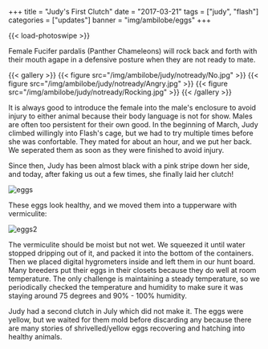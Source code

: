 +++
title = "Judy's First Clutch"
date = "2017-03-21"
tags = ["judy", "flash"]
categories = ["updates"]
banner = "img/ambilobe/eggs"
+++

{{< load-photoswipe >}}

Female Fucifer pardalis (Panther Chameleons) will rock back and forth with their mouth agape in a defensive posture when they are not ready to mate.

{{< gallery >}}
  {{< figure src="/img/ambilobe/judy/notready/No.jpg" >}}
  {{< figure src="/img/ambilobe/judy/notready/Angry.jpg" >}}
  {{< figure src="/img/ambilobe/judy/notready/Rocking.jpg" >}}
{{< /gallery >}}

It is always good to introduce the female into the male's enclosure to avoid injury to either animal because their body language is not for show. Males are often too persistent for their own good. In the beginning of March, Judy climbed willingly into Flash's cage, but we had to try multiple times before she was confortable. They mated for about an hour, and we put her back. We seperated them as soon as they were finished to avoid injury.

Since then, Judy has been almost black with a pink stripe down her side, and today, after faking us out a few times, she finally laid her clutch!

![eggs](/img/ambilobe/eggs.jpg)

These eggs look healthy, and we moved them into a tupperware with vermiculite:

![eggs2](/img/ambilobe/eggs1.jpg)

The vermiculite should be moist but not wet. We squeezed it until water stopped dripping out of it, and packed it into the bottom of the containers. Then we placed digital hygrometers inside and left them in our hunt board. Many breeders put their eggs in their closets because they do well at room temperature. The only challenge is maintaining a steady temperature, so we periodically checked the temperature and humidity to make sure it was staying around 75 degrees and 90% - 100% humidity.

Judy had a second clutch in July which did not make it. The eggs were yellow, but we waited for them mold before discarding any because there are many stories of shrivelled/yellow eggs recovering and hatching into healthy animals.
